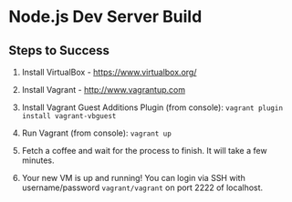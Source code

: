 Node.js Dev Server Build
========================



Steps to Success
----------------



1.  Install VirtualBox - https://www.virtualbox.org/

2.  Install Vagrant - http://www.vagrantup.com

3.  Install Vagrant Guest Additions Plugin (from console): `vagrant plugin
    install vagrant-vbguest`

4.  Run Vagrant (from console): `vagrant up`

5.  Fetch a coffee and wait for the process to finish. It will take a few
    minutes.

6.  Your new VM is up and running! You can login via SSH with username/password
    `vagrant/vagrant` on port 2222 of localhost.


